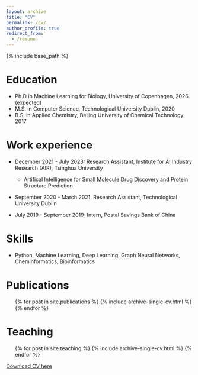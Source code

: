 ```yaml
---
layout: archive
title: "CV"
permalink: /cv/
author_profile: true
redirect_from:
  - /resume
---
```


{% include base_path %}

Education
======
* Ph.D in Machine Learning for Biology, University of Copenhagen, 2026 (expected)
* M.S. in Computer Science, Technological University Dublin, 2020
* B.S. in Applied Chemistry, Beijing University of Chemical Technology 2017


Work experience
======
* December 2021 - July 2023: Research Assistant, Institute for AI Industry Research (AIR), Tsinghua University
  * Artifical Intelligence for Small Molecule Drug Discovery and Protein Structure Prediction

* September 2020 - March 2021: Research Assistant, Technological University Dublin

* July 2019 - September 2019: Intern, Postal Savings Bank of China

Skills
======
* Python, Machine Learning, Deep Learning, Graph Neural Networks, Cheminformatics, Bioinformatics


Publications
======
  <ul>{% for post in site.publications %}
    {% include archive-single-cv.html %}
  {% endfor %}</ul>
  
Teaching
======
  <ul>{% for post in site.teaching %}
    {% include archive-single-cv.html %}
  {% endfor %}</ul>
  
[Download CV here](https://github.com/HirahTang/HirahTang.github.io/blob/master/files/HanTangCV.pdf)